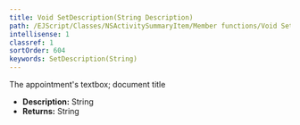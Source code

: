 ```yaml
---
title: Void SetDescription(String Description)
path: /EJScript/Classes/NSActivitySummaryItem/Member functions/Void SetDescription(String p_0)
intellisense: 1
classref: 1
sortOrder: 604
keywords: SetDescription(String)
---
```



The appointment's textbox; document title



* **Description:** String
* **Returns:** String


